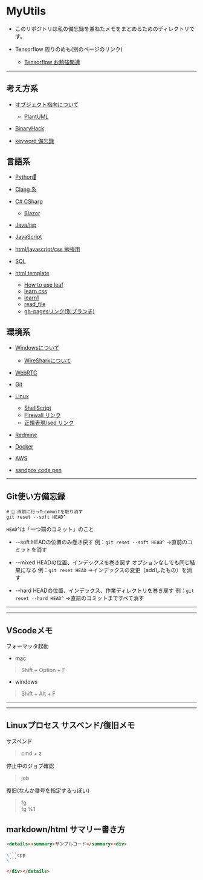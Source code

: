 # MyUtils

- このリポジトリは私の備忘録を兼ねたメモをまとめるためのディレクトリです。

- Tensorflow 周りのめも(別のページのリンク)
  - [Tensorflow お勉強関連](https://puppies-jp.github.io/TensorflowDevLearn/)

---

## 考え方系

- [オブジェクト指向について](object-oriented)
  - [PlantUML](object-oriented/PlantUML)

- [BinaryHack](BinaryHack)
- [keyword 備忘録](keywords)

## 言語系

- [Python🐍](Python)
- [Clang 系](Clang)
- [C# CSharp](CSharp)
  - [Blazor](CSharp/blazor)

- [Java/jsp](Java)
- [JavaScript](JavaScript)
- [html/javascript/css 勉強用](Frontend)

- [SQL](SQL)  

- [html template](html)
  - [How to use leaf](html/leaf/leaf.html)
  - [learn css](html/LearnCss/LearnCss.html)
  - [learn1](html/learn1)
  - [read_file](html/read_loc_xml)
  - [gh-pagesリンク(別ブランチ)](https://puppies-jp.github.io/LearnHtml/)

## 環境系

- [Windowsについて](Windows)
  - [WireSharkについて](WireShark)
- [WebRTC](WebRTC)
- [Git](Git)
- [Linux](Linux)
  - [ShellScript](Linux/ShellScript)
  - [Firewall リンク](Linux/FireWall/Firewall)
  - [正規表現/sed リンク](RegExp/regularExpression)

- [Redmine](Redmine)
- [Docker](Docker)
- [AWS](AWS)

- [sandpox code pen](sandbox)

---

## Git使い方備忘録

```shell
# 🌟 直前に行ったcommitを取り消す
git reset --soft HEAD^
```

`HEAD^`は「一つ前のコミット」のこと

- --soft
  HEADの位置のみ巻き戻す
  例：`git reset --soft HEAD^` →直前のコミットを消す

- --mixed
  HEADの位置、インデックスを巻き戻す
  オプションなしでも同じ結果になる
  例：`git reset HEAD` →インデックスの変更（addしたもの）を消す

- --hard
  HEADの位置、インデックス、作業ディレクトリを巻き戻す
  例：`git reset --hard HEAD^` →直前のコミットまですべて消す

---
---

## VScodeメモ

フォーマッタ起動

- mac

> Shift + Option + F

- windows

> Shift + Alt + F

---
---

## Linuxプロセス サスペンド/復旧メモ

サスペンド
> cmd + z

停止中のジョブ確認
> job

復旧(なんか番号を指定するっぽい)
> fg  
> fg %1

## markdown/html サマリー書き方

```markdown
<details><summary>サンプルコード</summary><div>

\```cpp
\```

</div></details>
```
